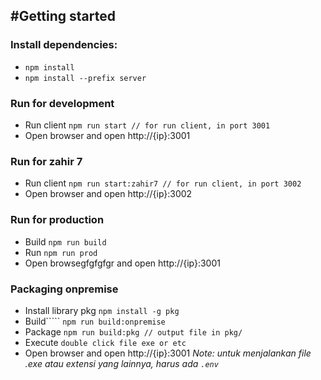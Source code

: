 #Getting started
------------

### Install dependencies:
- `npm install`
- `npm install --prefix server`

### Run for development
 - Run client
 `npm run start // for run client, in port 3001`
 - Open browser and open http://{ip}:3001

### Run for zahir 7
 - Run client
 `npm run start:zahir7 // for run client, in port 3002`
 - Open browser and open http://{ip}:3002

### Run for production
 - Build
 `npm run build`
 - Run
 `npm run prod`
 - Open browsegfgfgfgr and open http://{ip}:3001

 ### Packaging onpremise
 - Install library pkg
 `npm install -g pkg`
 - Build`````
 `npm run build:onpremise`
 - Package
 `npm run build:pkg // output file in pkg/`
 - Execute
 `double click file exe or etc`
 - Open browser and open http://{ip}:3001
 *Note: untuk menjalankan file .exe atau extensi yang lainnya, harus ada `.env`*

<!-- documetasi redundant field
  <RedundantField
    propsFormik={this.props.propsFormik}
    component={FormikTextField} // di panggil dari folder componentFormik
    tuning={{
        debounce_time: 800, // sekarang tidak ngefek jika angkanya dibawah 600
        // deps_value jangan langsung dicopy jika tidak butuh
        deps_value: [this.props.propsFormik.values.line_items[index].product == null ? "0" : this.props.propsFormik.values.line_items[index].product.id]
      }}
    // getValue optional
    getValue={(values) => {
        return values == null ? "0" : values.line_items[index].quantity;
      }}
    onChangeValue={(value, propsF) => {
        this.props.handleChangeValue('line_items.quantity', index)(value, propsF);
      }}
    validate={(v) => {
      kondisi di buat function supaya tidak bikin lag dan terender berkali kali
      const f = this.props.validateQuantity(index) ? this.props.validateNegativeStock(index) ? stockNegative : requiredQuantity : null
      if (f != null) {
        // console.log("LineItemsFormTransaction, validate, f not null", f(v));
        return f(v);
      } else {
        // console.log("LineItemsFormTransaction, validate, f is null", v);
        return null;
      }
    }}
    onFocusMapValue={(value) => {
        // onFocusMap ini awalnya bernama onFocusInput
        // kenapa berubah karena kegunaan nya yang mapping
        // value ketika focus
        if (value == '-' || value == '- 0') {
          return "0";
        } else {
          return value;
        }
      }}
      yang biasanya props di luar sekarang dimasukan kedalam inputProps property, kecuali property validate
    inputProps={{
      disabled: createPending || patchPending || !connection,
      name: `line_items[${index}].quantity`,
      type: "text",
      noLabel: true,
      lite: true,
      right: true,
      loginClass: true,
      formatValue: 'price',
    }}
  /> -->